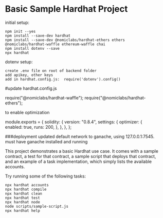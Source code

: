 # Basic Sample Hardhat Project

initial setup: 

```shell
npm init --yes
npm install --save-dev hardhat
npm install --save-dev @nomiclabs/hardhat-ethers ethers @nomiclabs/hardhat-waffle ethereum-waffle chai
npm install dotenv --save
npx hardhat
```

dotenv setup: 

```shell
create .env file on root of backend folder
add apikey, other keys
add in hardhat.config.js:  require('dotenv').config() 
```


#update hardhat.config.js 

require("@nomiclabs/hardhat-waffle");
require("@nomiclabs/hardhat-ethers");

to enable optimization

 module.exports = {
  solidity: {
    version: "0.8.4",
    settings: {
      optimizer: {
        enabled: true,
        runs: 200,
      },
    },
  },
};

###deployment
updated default network to ganache, using 127.0.0.1:7545.  must have ganache installed and running


This project demonstrates a basic Hardhat use case. It comes with a sample contract, a test for that contract, a sample script that deploys that contract, and an example of a task implementation, which simply lists the available accounts.

Try running some of the following tasks:

```shell
npx hardhat accounts
npx hardhat compile
npx hardhat clean
npx hardhat test
npx hardhat node
node scripts/sample-script.js
npx hardhat help
```
